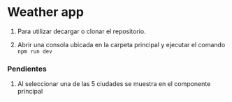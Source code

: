 # Weather app

1. Para utilizar decargar o clonar el repositorio.

2. Abrir una consola ubicada en la carpeta principal y ejecutar el comando ``npm run dev``


### Pendientes

1. Al seleccionar una de las 5 ciudades se muestra en el componente principal
